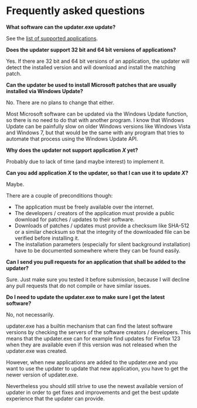 # Frequently asked questions

**What software can the updater.exe update?**

See the [list of supported applications](./supported_applications.md).

**Does the updater support 32 bit and 64 bit versions of applications?**

Yes.
If there are 32 bit and 64 bit versions of an application, the updater will
detect the installed version and will download and install the matching patch.

**Can the updater be used to install Microsoft patches that are usually
installed via Windows Update?**

No. There are no plans to change that either.

Most Microsoft software can be updated via the Windows Update function, so there
is no need to do that with another program. I know that Windows Update can be
painfully slow on older Windows versions like Windows Vista and Windows 7, but
that would be the same with any program that tries to automate that process
using the Windows Update API.

**Why does the updater not support application _X_ yet?**

Probably due to lack of time (and maybe interest) to implement it.

**Can you add application _X_ to the updater, so that I can use it to update
_X_?**

Maybe.

There are a couple of preconditions though:

* The application must be freely available over the internet.
* The developers / creators of the application must provide a public download
  for patches / updates to their software.
* Downloads of patches / updates must provide a checksum like SHA-512 or a
  similar checksum so that the integrity of the downloaded file can be verified
  before installing it.
* The installation parameters (especially for silent background installation)
  have to be documented somewhere where they can be found easily.

**Can I send you pull requests for an application that shall be added to the
updater?**

Sure. Just make sure you tested it before submission, because I will decline
any pull requests that do not compile or have similar issues.

**Do I need to update the updater.exe to make sure I get the latest software?**

No, not necessarily.

updater.exe has a builtin mechanism that can find the latest software versions
by checking the servers of the software creators / developers. This means that
the updater.exe can for example find updates for Firefox 123 when they are
available even if this version was not released when the updater.exe was
created.

However, when new applications are added to the updater.exe and you want to
use the updater to update that new application, you have to get the newer
version of updater.exe.

Nevertheless you should still strive to use the newest available version of
updater in order to get fixes and improvements and get the best update
experience that the updater can provide.
